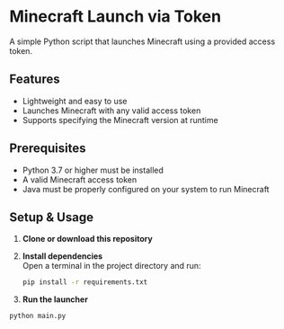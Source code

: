 # Minecraft Launch via Token

A simple Python script that launches Minecraft using a provided access token.

## Features

- Lightweight and easy to use
- Launches Minecraft with any valid access token
- Supports specifying the Minecraft version at runtime

## Prerequisites

- Python 3.7 or higher must be installed
- A valid Minecraft access token
- Java must be properly configured on your system to run Minecraft

## Setup & Usage

1. **Clone or download this repository**

2. **Install dependencies**  
   Open a terminal in the project directory and run:
   ```bash
   pip install -r requirements.txt
   ```
3. **Run the launcher**
  ```bash
  python main.py
  ```

